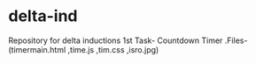 # delta-ind
Repository for delta inductions 
1st Task- Countdown Timer .Files-(timermain.html ,time.js ,tim.css ,isro.jpg)

